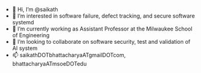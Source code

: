 - 👋 Hi, I’m @saikath
- 👀 I’m interested in software failure, defect tracking, and secure software systemd
- 🌱 I’m currently working as Assistant Professor at the Milwaukee School of Engineering
- 💞️ I’m looking to collaborate on software security, test and validation of AI system
- 📫 saikathDOTbhattacharyaATgmailDOTcom, bhattacharyaATmsoeDOTedu

<!---

--->
